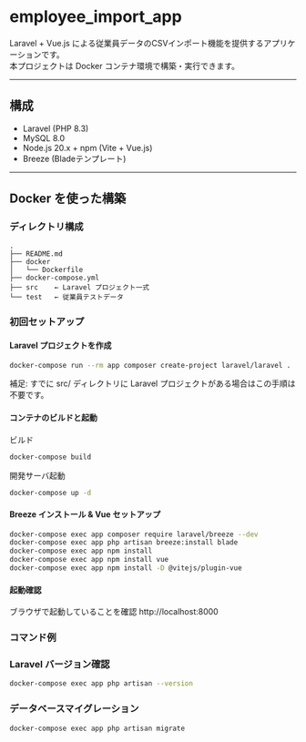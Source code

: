 # employee_import_app
Laravel + Vue.js による従業員データのCSVインポート機能を提供するアプリケーションです。  
本プロジェクトは Docker コンテナ環境で構築・実行できます。

---

## 構成

- Laravel (PHP 8.3)
- MySQL 8.0
- Node.js 20.x + npm (Vite + Vue.js)
- Breeze (Bladeテンプレート)

---

## Docker を使った構築

### ディレクトリ構成

```
.
├── README.md
├── docker
│   └── Dockerfile
├── docker-compose.yml
├── src    ← Laravel プロジェクト一式
└── test   ← 従業員テストデータ
```

### 初回セットアップ

#### Laravel プロジェクトを作成

```bash
docker-compose run --rm app composer create-project laravel/laravel .
```

補足: すでに src/ ディレクトリに Laravel プロジェクトがある場合はこの手順は不要です。

#### コンテナのビルドと起動

ビルド
```bash
docker-compose build
```

開発サーバ起動
```bash
docker-compose up -d
```

#### Breeze インストール & Vue セットアップ

```bash
docker-compose exec app composer require laravel/breeze --dev
docker-compose exec app php artisan breeze:install blade
docker-compose exec app npm install
docker-compose exec app npm install vue
docker-compose exec app npm install -D @vitejs/plugin-vue
```

#### 起動確認

ブラウザで起動していることを確認
http://localhost:8000

### コマンド例
### Laravel バージョン確認
```bash
docker-compose exec app php artisan --version
```

### データベースマイグレーション
```bash
docker-compose exec app php artisan migrate
```